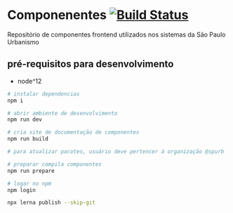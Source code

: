 # Componenentes [![Build Status](https://travis-ci.org/SPURB/componentes.svg?branch=master)](https://travis-ci.org/SPURB/componentes)
Repositório de componentes frontend utilizados nos sistemas da São Paulo Urbanismo

## pré-requisitos para desenvolvimento
 - node^12

```sh
# instalar dependencias
npm i

# abrir ambiente de desenvolvimento
npm run dev

# cria site de documentação de componentes
npm run build

# para atualizar pacotes, usuário deve pertencer à organização @spurb

# preparar compila componentes
npm run prepare

# logar no npm
npm login

npx lerna publish --skip-git
```
